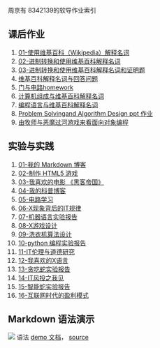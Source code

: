 周京有 
8342139的软导作业索引

## 课后作业

1. [01-使用维基百科（Wikipedia）解释名词](hw01)
2. [02-进制转换和使用维基百科解释名词](hw02)
3. [03-进制转换和使用维基百科解释名词和证明题](hw03)
4. [维基百科解释名词与回答问题](hw04)
5. [门与电路homework](hw05)
6. [计算机组成与维基百科解释名词](hw06)
7. [编程语言与维基百科解释名词](hw07)
8. [Problem Solvingand Algorithm Design ppt 作业](hw08)
9. [由牧师与恶魔过河游戏来看面向对象编程](hw09)
## 实验与实践

1. [01-我的 Markdown 博客](lab01)
2. [02-制作 HTML5 游戏](lab02)
3. [03-我喜欢的电影 《黑客帝国》](lab03)
4. [04-我的科普博客](lab04)
5. [05-电路学习](lab05)
6. [06-X现象背后的IT规律](lab06)
7. [07-机器语言实验报告](lab07)
8. [08-X游戏设计](lab08)
9. [09-洗衣机算法设计](lab09)
10. [10-python 编程实验报告](lab10)
11. [11-IT伦理与道德研究](lab11)
12. [12-我喜欢的X语言](lab12)
13. [13-贪吃蛇实验报告](lab13)
14. [14-IT风投之我见](lab14)
15. [15-智能蛇实验报告](lab15)
16. [16-互联网时代的盈利模式](lab16)


## Markdown 语法演示

![](images/exclamation.png) 语法 [demo 文档](demo)， [source](https://github.com/sysu-swi/homework/blob/gh-pages/demo.md)



